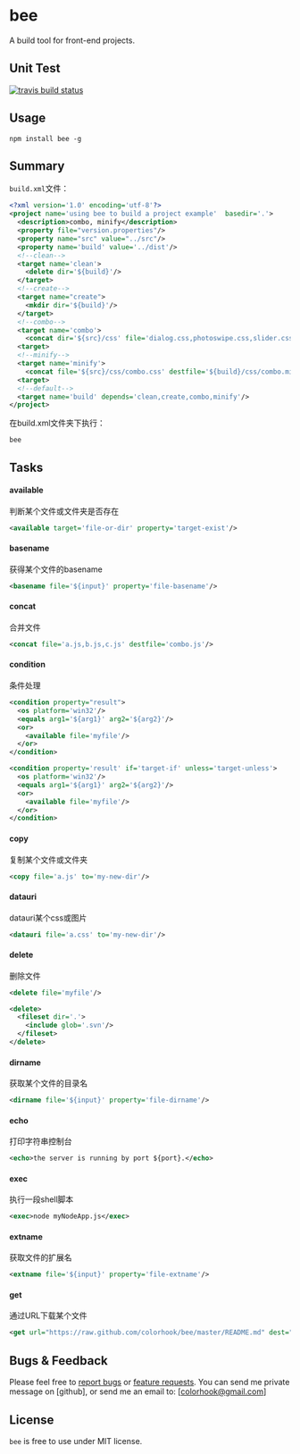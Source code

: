 bee
=====
A build tool for front-end projects.

Unit Test
------
[![travis build status](https://api.travis-ci.org/colorhook/bee.png)](https://www.travis-ci.org/colorhook/bee)

Usage
-------

```
npm install bee -g
```

Summary
-------

`build.xml`文件：

```xml
<?xml version='1.0' encoding='utf-8'?>
<project name='using bee to build a project example'  basedir='.'>
  <description>combo, minify</description>
  <property file="version.properties"/>
  <property name="src" value="../src"/>
  <property name='build' value='../dist'/>
  <!--clean-->
  <target name='clean'>
    <delete dir='${build}'/>
  </target>
  <!--create-->
  <target name="create">
    <mkdir dir='${build}'/>
  </target>
  <!--combo-->
  <target name='combo'>
    <concat dir='${src}/css' file='dialog.css,photoswipe.css,slider.css,app.css' destfile='${build}/css/combo.css'/>
  <target>
  <!--minify-->
  <target name='minify'>
    <concat file='${src}/css/combo.css' destfile='${build}/css/combo.min.css'/>
  <target>
  <!--default-->
  <target name='build' depends='clean,create,combo,minify'/>
</project>
```

在build.xml文件夹下执行：

```shell
bee
```

Tasks
-------

#### available
判断某个文件或文件夹是否存在

```xml
<available target='file-or-dir' property='target-exist'/>
```

#### basename
获得某个文件的basename

```xml
<basename file='${input}' property='file-basename'/>
```

#### concat
合并文件

```xml
<concat file='a.js,b.js,c.js' destfile='combo.js'/>
```

#### condition
条件处理

```xml
<condition property="result">
  <os platform='win32'/>
  <equals arg1='${arg1}' arg2='${arg2}'/>
  <or>
    <available file='myfile'/>
  </or>
</condition>

<condition property='result' if='target-if' unless='target-unless'>
  <os platform='win32'/>
  <equals arg1='${arg1}' arg2='${arg2}'/>
  <or>
    <available file='myfile'/>
  </or>
</condition>
```

#### copy
复制某个文件或文件夹

```xml
<copy file='a.js' to='my-new-dir'/>
```

#### datauri
datauri某个css或图片

```xml
<datauri file='a.css' to='my-new-dir'/>
```

#### delete
删除文件

```xml
<delete file='myfile'/>
```

```xml
<delete>
  <fileset dir='.'>
    <include glob='.svn'/>
  </fileset>
</delete>
```

#### dirname
获取某个文件的目录名

```xml
<dirname file='${input}' property='file-dirname'/>
```

#### echo
打印字符串控制台

```xml
<echo>the server is running by port ${port}.</echo>
```

#### exec
执行一段shell脚本

```xml
<exec>node myNodeApp.js</exec>
```

#### extname
获取文件的扩展名

```xml
<extname file='${input}' property='file-extname'/>
```

#### get
通过URL下载某个文件

```xml
<get url="https://raw.github.com/colorhook/bee/master/README.md" dest="README.md"/>
```


Bugs & Feedback
----------------

Please feel free to [report bugs](http://github.com/colorhook/bee/issues) or [feature requests](http://github.com/colorhook/bee/pulls).
You can send me private message on [github], or send me an email to: [colorhook@gmail.com]

License
-------

`bee` is free to use under MIT license. 